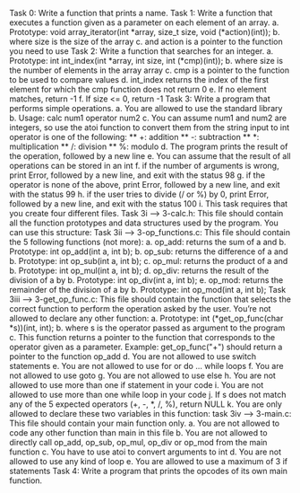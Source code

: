 Task 0: Write a function that prints a name.
Task 1: Write a function that executes a function given as a parameter on each element of an array.
	a. Prototype: void array_iterator(int *array, size_t size, void (*action)(int));
	b. where size is the size of the array
	c. and action is a pointer to the function you need to use
Task 2: Write a function that searches for an integer.
	a. Prototype: int int_index(int *array, int size, int (*cmp)(int));
	b. where size is the number of elements in the array array
	c. cmp is a pointer to the function to be used to compare values
	d. int_index returns the index of the first element for which the cmp function does not return 0
	e. If no element matches, return -1
	f. If size <= 0, return -1
Task 3: Write a program that performs simple operations.
	a. You are allowed to use the standard library
	b. Usage: calc num1 operator num2
	c. You can assume num1 and num2 are integers, so use the atoi function to convert them from the string input to int
	   operator is one of the following:
		** +: addition
		** -: subtraction
		** *: multiplication
		** /: division
		** %: modulo
	d. The program prints the result of the operation, followed by a new line
	e. You can assume that the result of all operations can be stored in an int
	f. if the number of arguments is wrong, print Error, followed by a new line, and exit with the status 98
	g. if the operator is none of the above, print Error, followed by a new line, and exit with the status 99
	h. if the user tries to divide (/ or %) by 0, print Error, followed by a new line, and exit with the status 100
	i. This task requires that you create four different files.
Task 3i --> 3-calc.h: This file should contain all the function prototypes and data structures used by the program. You can use this structure:
Task 3ii --> 3-op_functions.c: This file should contain the 5 following functions (not more):
	a. op_add: returns the sum of a and b. Prototype: int op_add(int a, int b);
	b. op_sub: returns the difference of a and b. Prototype: int op_sub(int a, int b);
	c. op_mul: returns the product of a and b. Prototype: int op_mul(int a, int b);
	d. op_div: returns the result of the division of a by b. Prototype: int op_div(int a, int b);
	e. op_mod: returns the remainder of the division of a by b. Prototype: int op_mod(int a, int b);
Task 3iii --> 3-get_op_func.c: This file should contain the function that selects the correct function to perform the operation asked by the user. You’re not allowed to declare any other function:
	a. Prototype: int (*get_op_func(char *s))(int, int);
	b. where s is the operator passed as argument to the program
	c. This function returns a pointer to the function that corresponds to the operator given as a parameter. Example: get_op_func("+") should return a pointer to the function op_add
	d. You are not allowed to use switch statements
	e. You are not allowed to use for or do ... while loops
	f. You are not allowed to use goto
	g. You are not allowed to use else
	h. You are not allowed to use more than one if statement in your code
	i. You are not allowed to use more than one while loop in your code
	j. If s does not match any of the 5 expected operators (+, -, *, /, %), return NULL
	k. You are only allowed to declare these two variables in this function:
task 3iv --> 3-main.c: This file should contain your main function only.
	a. You are not allowed to code any other function than main in this file
	b. You are not allowed to directly call op_add, op_sub, op_mul, op_div or op_mod from the main function
	c. You have to use atoi to convert arguments to int
	d. You are not allowed to use any kind of loop
	e. You are allowed to use a maximum of 3 if statements
Task 4: Write a program that prints the opcodes of its own main function.
